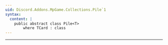 ```yaml
---
uid: Discord.Addons.MpGame.Collections.Pile`1
syntax:
  content: |
    public abstract class Pile<T>
        where TCard : class
---
```

---
